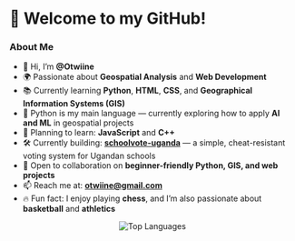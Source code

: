 # 👋 Welcome to my GitHub!

### About Me
- 👋 Hi, I’m **@Otwiine**
- 🌍 Passionate about **Geospatial Analysis** and **Web Development**
- 📚 Currently learning **Python**, **HTML**, **CSS**, and **Geographical Information Systems (GIS)**
- 🐍 Python is my main language — currently exploring how to apply **AI and ML** in geospatial projects
- 🎯 Planning to learn: **JavaScript** and **C++**
- 🛠️ Currently building: [**schoolvote-uganda**](https://github.com/Otwiine/schoolvote-uganda) — a simple, cheat-resistant voting system for Ugandan schools
- 🤝 Open to collaboration on **beginner-friendly Python, GIS, and web projects**
- 📫 Reach me at: **otwiine@gmail.com**
- 🔥 Fun fact: I enjoy playing **chess**, and I’m also passionate about **basketball** and **athletics**

<p align="center">
  <img src="https://github-readme-stats.vercel.app/api/top-langs/?username=Otwiine&layout=compact&theme=github_dark&langs_count=6" alt="Top Languages" />
</p>

<!---
Otwiine/Otwiine is a ✨ special ✨ repository because its README.md (this file) appears on your GitHub profile.
You can click the Preview link to take a look at your changes.
--->
